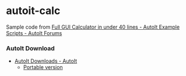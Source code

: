 autoit-calc
===========
Sample code from [Full GUI Calculator in under 40 lines - AutoIt Example Scripts - AutoIt Forums](https://www.autoitscript.com/forum/topic/192546-full-gui-calculator-in-under-40-lines/)

### AutoIt Download
- [AutoIt Downloads - AutoIt](https://www.autoitscript.com/site/autoit/downloads/)
  - [Portable version](https://www.autoitscript.com/cgi-bin/getfile.pl?autoit3/autoit-v3.zip)
